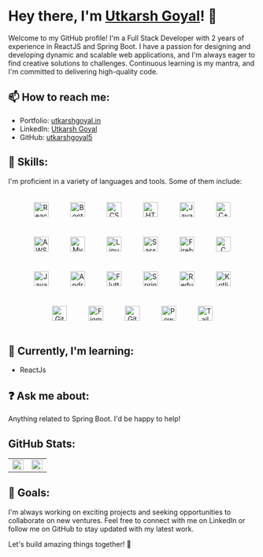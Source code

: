 # Hey there, I'm <a href="https://utkarshgoyal.in" target="_blank">Utkarsh Goyal</a>! 👋

Welcome to my GitHub profile! I'm a Full Stack Developer with 2 years of experience in ReactJS and Spring Boot. I have a passion for designing and developing dynamic and scalable web applications, and I'm always eager to find creative solutions to challenges. Continuous learning is my mantra, and I'm committed to delivering high-quality code.

## 📫 How to reach me:

- Portfolio: <a href="https://utkarshgoyal.in" target="_blank">utkarshgoyal.in</a>
- LinkedIn: <a href="https://linkedin.com/in/utkarsh-goyal-2b3613168/" target="_blank">Utkarsh Goyal</a>
- GitHub: <a href="https://github.com/utkarshgoyal5" target="_blank">utkarshgoyal5</a>


## 💼 Skills:

I'm proficient in a variety of languages and tools. Some of them include:

<div align="center">  
  <img style="margin: 20px" src="https://profilinator.rishav.dev/skills-assets/react-original-wordmark.svg" alt="React" height="30" />
  <img style="margin: 20px" src="https://profilinator.rishav.dev/skills-assets/bootstrap-plain.svg" alt="Bootstrap" height="30" />
  <img style="margin: 20px" src="https://profilinator.rishav.dev/skills-assets/css3-original-wordmark.svg" alt="CSS3" height="30" />
  <img style="margin: 20px" src="https://profilinator.rishav.dev/skills-assets/html5-original-wordmark.svg" alt="HTML5" height="30" />
  <img style="margin: 20px" src="https://profilinator.rishav.dev/skills-assets/javascript-original.svg" alt="JavaScript" height="30" />
  <img style="margin: 20px" src="https://profilinator.rishav.dev/skills-assets/cplusplus-original.svg" alt="C++" height="30" />
  <img style="margin: 20px" src="https://profilinator.rishav.dev/skills-assets/amazonwebservices-original-wordmark.svg" alt="AWS" height="30" />
  <img style="margin: 20px" src="https://profilinator.rishav.dev/skills-assets/mysql-original-wordmark.svg" alt="MySQL" height="30" />
  <img style="margin: 20px" src="https://profilinator.rishav.dev/skills-assets/linux-original.svg" alt="Linux" height="30" />
  <img style="margin: 20px" src="https://profilinator.rishav.dev/skills-assets/sass-original.svg" alt="Sass" height="30" />
  <img style="margin: 20px" src="https://profilinator.rishav.dev/skills-assets/firebase.png" alt="Firebase" height="30" />
  <img style="margin: 20px" src="https://profilinator.rishav.dev/skills-assets/c-original.svg" alt="C" height="30" />
  <img style="margin: 20px" src="https://profilinator.rishav.dev/skills-assets/java-original-wordmark.svg" alt="Java" height="30" />
  <img style="margin: 20px" src="https://profilinator.rishav.dev/skills-assets/android-original-wordmark.svg" alt="Android" height="30" />
  <img style="margin: 20px" src="https://profilinator.rishav.dev/skills-assets/flutterio-icon.svg" alt="Flutter" height="30" />
  <img style="margin: 20px" src="https://profilinator.rishav.dev/skills-assets/springio-icon.svg" alt="Spring" height="30" />
  <img style="margin: 20px" src="https://profilinator.rishav.dev/skills-assets/redux-original.svg" alt="Redux" height="30" />
  <img style="margin: 20px" src="https://profilinator.rishav.dev/skills-assets/kotlinlang-icon.svg" alt="Kotlin" height="30" />
  <img style="margin: 20px" src="https://profilinator.rishav.dev/skills-assets/git-scm-icon.svg" alt="Git" height="30" />
  <img style="margin: 20px" src="https://profilinator.rishav.dev/skills-assets/figma-icon.svg" alt="Figma" height="30" />
  <img style="margin: 20px" src="https://profilinator.rishav.dev/skills-assets/gitlab.svg" alt="GitLab" height="30" />
  <img style="margin: 20px" src="https://profilinator.rishav.dev/skills-assets/powershell.png" alt="PowerShell" height="30" />
  <img style="margin: 20px" src="https://profilinator.rishav.dev/skills-assets/tailwindcss.svg" alt="Tailwind CSS" height="30" />
</div>

## 🌱 Currently, I'm learning:

- ReactJs

## ❓ Ask me about:

Anything related to Spring Boot. I'd be happy to help!

## GitHub Stats:

<table>
  <tr>
    <td valign="top" width="50%">
      <img src="https://github-readme-stats.vercel.app/api?username=utkarshgoyal5&show_icons=true&count_private=true&hide_border=true" align="left" style="width: 100%" />
    </td>
    <td valign="top" width="50%">
      <img src="https://github-readme-stats.vercel.app/api/top-langs/?username=utkarshgoyal5&hide_border=true&layout=compact" align="left" style="width: 100%" />
    </td>
  </tr>
</table>

## 🎯 Goals:

I'm always working on exciting projects and seeking opportunities to collaborate on new ventures. Feel free to connect with me on LinkedIn or follow me on GitHub to stay updated with my latest work.

Let's build amazing things together! 🚀
